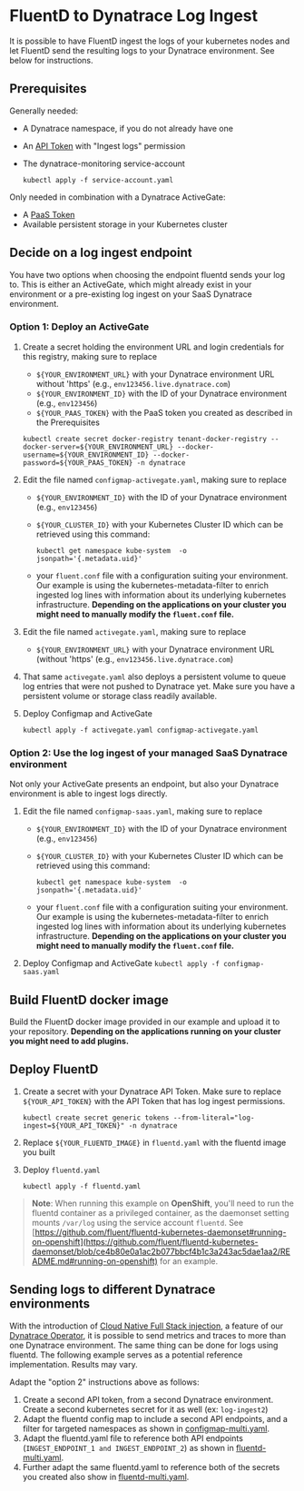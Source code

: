 # FluentD to Dynatrace Log Ingest

It is possible to have FluentD ingest the logs of your kubernetes nodes and let FluentD send the resulting logs to your Dynatrace environment. See below for instructions.

## Prerequisites

Generally needed:

- A Dynatrace namespace, if you do not already have one
- An [API Token](https://www.dynatrace.com/support/help/dynatrace-api/basics/dynatrace-api-authentication/) with "Ingest logs" permission
- The dynatrace-monitoring service-account

   ``kubectl apply -f service-account.yaml``

Only needed in combination with a Dynatrace ActiveGate:

- A [PaaS Token](https://www.dynatrace.com/support/help/get-started/access-tokens/)
- Available persistent storage in your Kubernetes cluster

## Decide on a log ingest endpoint

You have two options when choosing the endpoint fluentd sends your log to.
This is either an ActiveGate, which might already exist in your environment or a pre-existing log ingest on your SaaS Dynatrace environment.

### Option 1: Deploy an ActiveGate

1. Create a secret holding the environment URL and login credentials for this registry, making sure to replace
   - `${YOUR_ENVIRONMENT_URL}` with your Dynatrace environment URL without 'https' (e.g., `env123456.live.dynatrace.com`)
   - `${YOUR_ENVIRONMENT_ID}` with the ID of your Dynatrace environment (e.g., `env123456`)
   - `${YOUR_PAAS_TOKEN}` with the PaaS token you created as described in the Prerequisites

   ``kubectl create secret docker-registry tenant-docker-registry --docker-server=${YOUR_ENVIRONMENT_URL} --docker-username=${YOUR_ENVIRONMENT_ID} --docker-password=${YOUR_PAAS_TOKEN} -n dynatrace``
2. Edit the file named `configmap-activegate.yaml`, making sure to replace
   - `${YOUR_ENVIRONMENT_ID}` with the ID of your Dynatrace environment (e.g., `env123456`)
   - `${YOUR_CLUSTER_ID}` with your Kubernetes Cluster ID which can be retrieved using this command:

     ``kubectl get namespace kube-system  -o jsonpath='{.metadata.uid}'``

   - your `fluent.conf` file with a configuration suiting your environment. Our example is using the kubernetes-metadata-filter to enrich ingested log lines with information about its underlying kubernetes infrastructure. **Depending on the applications on your cluster you might need to manually modify the `fluent.conf` file.**
3. Edit the file named `activegate.yaml`, making sure to replace
   - `${YOUR_ENVIRONMENT_URL}` with your Dynatrace environment URL (without 'https' (e.g., `env123456.live.dynatrace.com`)
4. That same `activegate.yaml` also deploys a persistent volume to queue log entries that were not pushed to Dynatrace yet. Make sure you have a persistent volume or storage class readily available.
5. Deploy Configmap and ActiveGate

   ``kubectl apply -f activegate.yaml configmap-activegate.yaml``

### Option 2: Use the log ingest of your managed SaaS Dynatrace environment

Not only your ActiveGate presents an endpoint, but also your Dynatrace environment is able to ingest logs directly.

1. Edit the file named `configmap-saas.yaml`, making sure to replace
   - `${YOUR_ENVIRONMENT_ID}` with the ID of your Dynatrace environment (e.g., `env123456`)
   - `${YOUR_CLUSTER_ID}` with your Kubernetes Cluster ID which can be retrieved using this command:

     ``kubectl get namespace kube-system  -o jsonpath='{.metadata.uid}'``

   - your `fluent.conf` file with a configuration suiting your environment. Our example is using the kubernetes-metadata-filter to enrich ingested log lines with information about its underlying kubernetes infrastructure. **Depending on the applications on your cluster you might need to manually modify the `fluent.conf` file.**
2. Deploy Configmap and ActiveGate
   ``kubectl apply -f configmap-saas.yaml``

## Build FluentD docker image

Build the FluentD docker image provided in our example and upload it to your repository. **Depending on the applications running on your cluster you might need to add plugins.**

## Deploy FluentD

1. Create a secret with your Dynatrace API Token. Make sure to replace `${YOUR_API_TOKEN}` with the API Token that has log ingest permissions.

   ``kubectl create secret generic tokens --from-literal="log-ingest=${YOUR_API_TOKEN}" -n dynatrace``

2. Replace `${YOUR_FLUENTD_IMAGE}` in `fluentd.yaml` with the fluentd image you built
3. Deploy `fluentd.yaml`

   ``kubectl apply -f fluentd.yaml``
   
> **Note**: When running this example on **OpenShift**, you'll need to run the fluentd container as a privileged container,
as the daemonset setting mounts `/var/log` using the service account `fluentd`. See [https://github.com/fluent/fluentd-kubernetes-daemonset#running-on-openshift](https://github.com/fluent/fluentd-kubernetes-daemonset/blob/ce4b80e0a1ac2b077bbcf4b1c3a243ac5dae1aa2/README.md#running-on-openshift)
for an example.

## Sending logs to different Dynatrace environments

With the introduction of [Cloud Native Full Stack injection](https://github.com/Dynatrace/dynatrace-operator/blob/master/config/samples/cloudNativeFullStack.yaml), a feature of our [Dynatrace Operator](https://github.com/Dynatrace/dynatrace-operator/), it is possible to send metrics and traces to more than one Dynatrace environment. The same thing can be done for logs using fluentd. The following example serves as a potential reference implementation. Results may vary.

Adapt the "option 2" instructions above as follows:

1. Create a second API token, from a second Dynatrace environment. Create a second kubernetes secret for it as well (ex: `log-ingest2`)
2. Adapt the fluentd config map to include a second API endpoints, and a filter for targeted namespaces as shown in [configmap-multi.yaml](configmap-multi.yaml).
3. Adapt the fluentd.yaml file to reference both API endpoints (`INGEST_ENDPOINT_1 and INGEST_ENDPOINT_2`) as shown in [fluentd-multi.yaml](fluentd-multi.yaml).
4. Further adapt the same fluentd.yaml to reference both of the secrets you created also show in [fluentd-multi.yaml](fluentd-multi.yaml).
